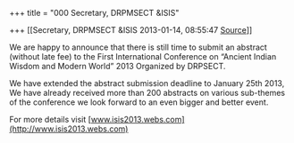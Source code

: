 +++
title = "000 Secretary, DRPMSECT &ISIS"

+++
[[Secretary, DRPMSECT &ISIS	2013-01-14, 08:55:47 [Source](https://groups.google.com/g/bvparishat/c/Cbydy3gUNeU)]]



We are happy to announce that there is still time to submit an abstract (without late fee) to the First International Conference on “Ancient Indian Wisdom and Modern World” 2013 Organized by DRPSECT.

We have extended the abstract submission deadline to January 25th
2013, We have already received more than 200 abstracts on various sub-themes of the conference we look forward to an even bigger and better event.

For more details visit [www.isis2013.webs.com](http://www.isis2013.webs.com)

